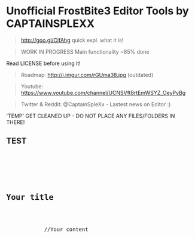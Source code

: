 # Unofficial FrostBite3 Editor Tools by CAPTAINSPLEXX
>http://goo.gl/CjfAhg quick expl. what it is!

>WORK IN PROGRESS
>Main functionality ~85% done

Read LICENSE before using it!

>Roadmap: http://i.imgur.com/rGUma38.jpg (outdated)

>Youtube: https://www.youtube.com/channel/UCNSVft8rtEmWSYZ_OeyPyBg

>Twitter & Reddit: @CaptainSpleXx - Lastest news on Editor :)

'TEMP' GET CLEANED UP - DO NOT PLACE ANY FILES/FOLDERS IN THERE!



<h2>TEST</h2>

<pre>
    <div class="container">
        <div class="block two first">
            <h2>Your title</h2>
            <div class="wrap">
            //Your content
            </div>
        </div>
    </div>
</pre>